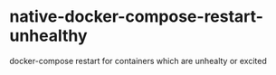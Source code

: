 # native-docker-compose-restart-unhealthy
docker-compose restart for containers which are unhealty or excited